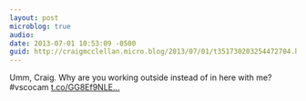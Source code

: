 ```yaml
---
layout: post
microblog: true
audio: 
date: 2013-07-01 10:53:09 -0500
guid: http://craigmcclellan.micro.blog/2013/07/01/t351730203254472704.html
---
```

Umm, Craig. Why are you working outside instead of in here with me? #vscocam [t.co/GG8Ef9NLE...](http://t.co/GG8Ef9NLE6)
